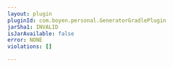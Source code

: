 ```yaml
---
layout: plugin
pluginId: com.boyen.personal.GeneratorGradlePlugin
jarSha1: INVALID
isJarAvailable: false
error: NONE
violations: []

---
```

